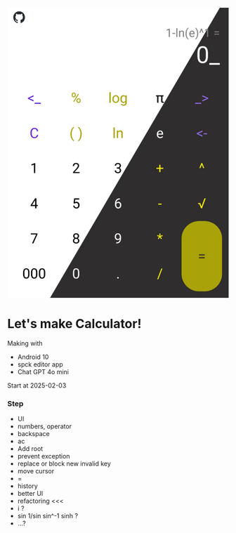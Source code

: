 ![screenshot](screenshot_calculator.webp)

# Let's make Calculator!

Making with
- Android 10
- spck editor app
- Chat GPT 4o mini

Start at 2025-02-03

### Step
- UI
- numbers, operator
- backspace
- ac
- Add root
- prevent exception
- replace or block new invalid key
- move cursor
- =
- history
- better UI 
- refactoring <<<
- i ?
- sin 1/sin sin^-1 sinh ?
- ...?